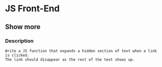 # JS Front-End

## Show more

### Description
    Write a JS function that expands a hidden section of text when a link is clicked. 
    The link should disappear as the rest of the text shows up.